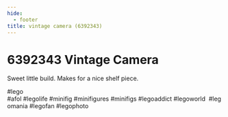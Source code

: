 ```yaml
---
hide:
  - footer
title: vintage camera (6392343)
---
```


# 6392343 Vintage Camera

Sweet little build. Makes for a nice shelf piece. 

#lego 
 #afol #legolife #minifig #minifigures #minifigs #legoaddict #legoworld  #legomania #legofan #legophoto 

